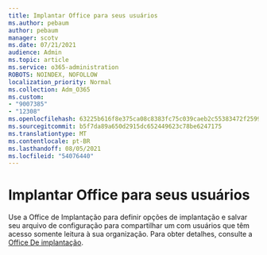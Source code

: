 ```yaml
---
title: Implantar Office para seus usuários
ms.author: pebaum
author: pebaum
manager: scotv
ms.date: 07/21/2021
audience: Admin
ms.topic: article
ms.service: o365-administration
ROBOTS: NOINDEX, NOFOLLOW
localization_priority: Normal
ms.collection: Adm_O365
ms.custom:
- "9007385"
- "12308"
ms.openlocfilehash: 63225b616f8e375ca08c8383fc75c039caeb2c55383472f259963f91f9944c55
ms.sourcegitcommit: b5f7da89a650d2915dc652449623c78be6247175
ms.translationtype: MT
ms.contentlocale: pt-BR
ms.lasthandoff: 08/05/2021
ms.locfileid: "54076440"
---
```

# <a name="deploy-office-to-your-users"></a>Implantar Office para seus usuários

Use a Office de Implantação para definir opções de implantação e salvar seu arquivo de configuração para compartilhar um com usuários que têm acesso somente leitura à sua organização. Para obter detalhes, consulte a [Office De implantação](https://admin.microsoft.com/AdminPortal/Home#/modernonboarding/cdnwizard).
